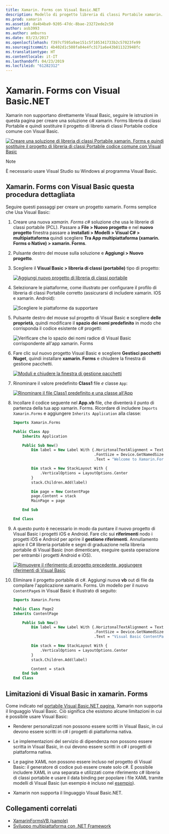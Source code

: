 ```yaml
---
title: Xamarin. Forms con Visual Basic.NET
description: Modello di progetto libreria di classi Portabile xamarin. Forms può essere modificato per usare Visual Basic per l'assembly principale, in modo efficace consente di compilare App per dispositivi mobili multipiattaforma con Visual Basic.NET.
ms.prod: xamarin
ms.assetid: da4b4ba9-9205-47dc-8bae-23272ede2c50
author: asb3993
ms.author: amburns
ms.date: 03/23/2017
ms.openlocfilehash: f397cf595a9ae151c5f105341733b2c57023fe99
ms.sourcegitcommit: 4b402d1c508fa84e4fc3171a6e43b811323948fc
ms.translationtype: HT
ms.contentlocale: it-IT
ms.lasthandoff: 04/23/2019
ms.locfileid: "61282312"
---
```

# <a name="xamarinforms-using-visual-basicnet"></a>Xamarin. Forms con Visual Basic.NET

Xamarin non supportano direttamente Visual Basic, seguire le istruzioni in questa pagina per creare una soluzione c# xamarin. Forms libreria di classi Portabile e quindi sostituire il progetto di libreria di classi Portabile codice comune con Visual Basic.

[![](xamarin-forms-images/hero-sml.png "Creare una soluzione di libreria di classi Portabile xamarin. Forms e quindi sostituire il progetto di libreria di classi Portabile codice comune con Visual Basic")](xamarin-forms-images/hero.png#lightbox)

> [!NOTE]
> È necessario usare Visual Studio su Windows al programma Visual Basic.

## <a name="xamarinforms-with-visual-basic-walkthrough"></a>Xamarin. Forms con Visual Basic questa procedura dettagliata

Seguire questi passaggi per creare un progetto xamarin. Forms semplice che Usa Visual Basic:

1. Creare una nuova *xamarin. Forms c#* soluzione che usa le librerie di classi portabile (PCL).
Passare a **File > Nuovo progetto** e nel **nuovo progetto** finestra passare a **installati > Modelli > Visual C# > multipiattaforma** quindi scegliere **Tra App multipiattaforma (xamarin. Forms o Native) > xamarin. Forms**.

2. Pulsante destro del mouse sulla soluzione e **Aggiungi > Nuovo progetto**.

3. Scegliere il **Visual Basic > libreria di classi (portabile)** tipo di progetto:

   [![](xamarin-forms-images/add-vb-2-sml.png "Aggiungi nuovo progetto di libreria di classi portabile")](xamarin-forms-images/add-vb-2.png#lightbox)

4. Selezionare le piattaforme, come illustrato per configurare il profilo di libreria di classi Portabile corretto (assicurarsi di includere xamarin. IOS e xamarin. Android):

   ![](xamarin-forms-images/add-vb-3-sml.png "Scegliere le piattaforme da supportare")

5. Pulsante destro del mouse sul progetto di Visual Basic e scegliere **delle proprietà**, quindi modificare il **spazio dei nomi predefinito** in modo che corrisponda il codice esistente c# progetti:

   ![](xamarin-forms-images/add-vb-4s-sml.png "Verificare che lo spazio dei nomi radice di Visual Basic corrispondente all'app xamarin. Forms")

6. Fare clic sul nuovo progetto Visual Basic e scegliere **Gestisci pacchetti Nuget**, quindi installare **xamarin. Forms** e chiudere la finestra di gestione pacchetti.

   [![](xamarin-forms-images/add-vb-4-sml.png "Moduli e chiudere la finestra di gestione pacchetti")](xamarin-forms-images/add-vb-4.png#lightbox)

7. Rinominare il valore predefinito **Class1** file *e* classe `App`:

   [![](xamarin-forms-images/add-vb-5-sml.png "Rinominare il file Class1 predefinito e una classe all'App")](xamarin-forms-images/add-vb-5.png#lightbox)

8. Incollare il codice seguente nel **App.vb** file, che diventerà il punto di partenza della tua app xamarin. Forms. Ricordare di includere `Imports Xamarin.Forms` e aggiungere `Inherits Application` alla classe:

    ```vb 
    Imports Xamarin.Forms

    Public Class App
        Inherits Application

        Public Sub New()
            Dim label = New Label With {.HoriztonalTextAlignment = TextAlignment.Center,
                                        .FontSize = Device.GetNamedSize(NamedSize.Medium, GetType(Label)),
                                        .Text = "Welcome to Xamarin.Forms with Visual Basic.NET"}

            Dim stack = New StackLayout With {
                .VerticalOptions = LayoutOptions.Center
            }
            stack.Children.Add(label)

            Dim page = New ContentPage
            page.Content = stack
            MainPage = page

        End Sub

    End Class
    ```

9. A questo punto è necessario in modo da puntare il nuovo progetto di Visual Basic i progetti iOS e Android.
Fare clic sui **riferimenti** nodo i progetti iOS e Android per aprire il **gestione riferimenti**. Annullamento apice il C# libreria portabile e segni di graduazione nella libreria portabile di Visual Basic (non dimenticare, eseguire questa operazione per entrambi i progetti Android e iOS).

   [![](xamarin-forms-images/add-vb-8-sml.png "Rimuovere il riferimento di progetto precedente, aggiungere riferimenti di Visual Basic")](xamarin-forms-images/add-vb-8.png#lightbox)

10. Eliminare il progetto portabile di c#. Aggiungi nuova **vb** out di file da compilare l'applicazione xamarin. Forms. Un modello per il nuovo `ContentPage`s in Visual Basic è illustrato di seguito:

    ```vb
    Imports Xamarin.Forms

    Public Class Page2
    Inherits ContentPage

        Public Sub New()
            Dim label = New Label With {.HoriztonalTextAlignment = TextAlignment.Center,
                                        .FontSize = Device.GetNamedSize(NamedSize.Medium, GetType(Label)),
                                        .Text = "Visual Basic ContentPage"}

            Dim stack = New StackLayout With {
                .VerticalOptions = LayoutOptions.Center
            }
            stack.Children.Add(label)

            Content = stack
        End Sub
    End Class
    ```

## <a name="limitations-of-visual-basic-in-xamarinforms"></a>Limitazioni di Visual Basic in xamarin. Forms

Come indicato nel [portabile Visual Basic.NET pagina](~/cross-platform/platform/visual-basic/index.md), Xamarin non supporta il linguaggio Visual Basic. Ciò significa che esistono alcune limitazioni in cui è possibile usare Visual Basic:

 - Renderer personalizzati non possono essere scritti in Visual Basic, in cui devono essere scritti in c# i progetti di piattaforma nativa.

 - Le implementazioni del servizio di dipendenza non possono essere scritta in Visual Basic, in cui devono essere scritti in c# i progetti di piattaforma nativa.

 - Le pagine XAML non possono essere incluso nel progetto di Visual Basic: il generatore di codice può essere create solo c#. È possibile includere XAML in una separata e utilizzati come riferimento c# libreria di classi portabile e usare il data binding per popolare i file XAML tramite modelli di Visual Basic (un esempio è incluso nel [esempio](https://github.com/xamarin/mobile-samples/tree/master/VisualBasic/XamarinFormsVB/XamlPages)).

 - Xamarin non supporta il linguaggio Visual Basic.NET.

## <a name="related-links"></a>Collegamenti correlati

- [XamarinFormsVB (sample)](https://github.com/xamarin/mobile-samples/tree/master/VisualBasic/XamarinFormsVB)
- [Sviluppo multipiattaforma con .NET Framework](https://docs.microsoft.com/dotnet/standard/cross-platform/)
